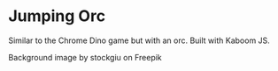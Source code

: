 # Jumping Orc

Similar to the Chrome Dino game but with an orc. Built with Kaboom JS.

Background image by stockgiu on Freepik
